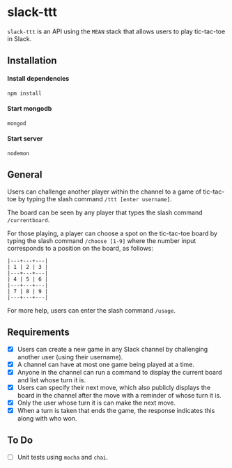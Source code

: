 # slack-ttt

```slack-ttt``` is an API using the ```MEAN``` stack that allows users to play tic-tac-toe in Slack.

## Installation

#### Install dependencies
``` npm install ```

#### Start mongodb
``` mongod ```

#### Start server
``` nodemon ```

## General

Users can challenge another player within the channel to a game of tic-tac-toe by typing the slash command ```/ttt [enter username]```.

The board can be seen by any player that types the slash command ```/currentboard```.

For those playing, a player can choose a spot on the tic-tac-toe board by typing the slash command ```/choose [1-9]``` where
the number input corresponds to a position on the board, as follows: 

```
|---+---+---|
| 1 | 2 | 3 |
|---+---+---|
| 4 | 5 | 6 |
|---+---+---|
| 7 | 8 | 9 |
|---+---+---|
```

For more help, users can enter the slash command ```/usage```.

## Requirements

- [x] Users can create a new game in any Slack channel by challenging another user (using their username).
- [x] A channel can have at most one game being played at a time.
- [x] Anyone in the channel can run a command to display the current board and list whose turn it is.
- [x] Users can specify their next move, which also publicly displays the board in the channel after the move with a reminder of whose turn it is.
- [x] Only the user whose turn it is can make the next move.
- [x] When a turn is taken that ends the game, the response indicates this along with who won.

## To Do
- [ ] Unit tests using ```mocha``` and ```chai```.


